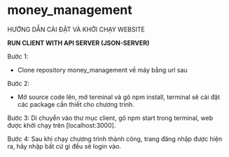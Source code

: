 # money_management

HƯỚNG DẪN CÀI ĐẶT VÀ KHỞI CHẠY WEBSITE

**RUN CLIENT WITH API SERVER (JSON-SERVER)**


Bước 1:
- Clone repository money_management về máy bằng url sau


Bước 2:
- Mở source code lên, mở terminal và gõ npm install, terminal sẽ cài đặt các package cần thiết cho chương trình.


Bước 3: Di chuyển vào thư mục client, gõ npm start trong terminal, web được khởi chạy trên [localhost:3000].


Bước 4: Sau khi chạy chương trình thành công, trang đăng nhập được hiện ra, hãy nhập bất cứ gì đều sẽ login vào.
